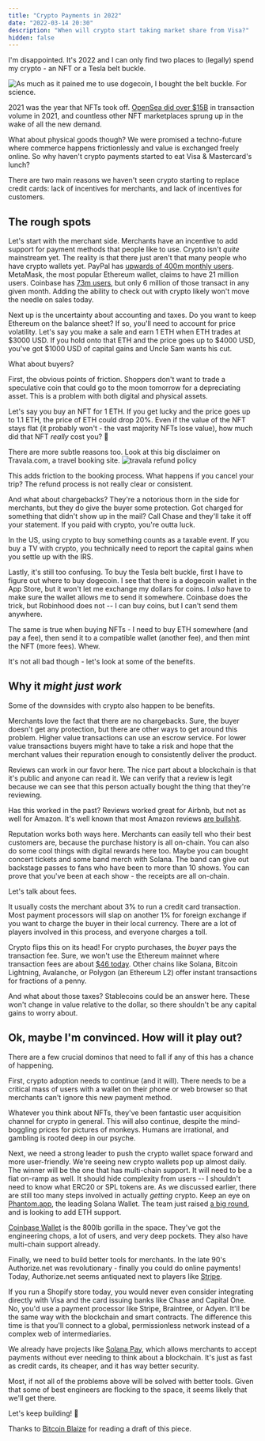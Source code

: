 ```yaml
---
title: "Crypto Payments in 2022"
date: "2022-03-14 20:30"
description: "When will crypto start taking market share from Visa?" 
hidden: false
---
```


I'm disappointed. It's 2022 and I can only find two places to (legally) spend my crypto - an NFT or a Tesla belt buckle.

![As much as it pained me to use dogecoin, I bought the belt buckle. For science.](https://i.imgur.com/TyYzsbQ.jpg)

2021 was the year that NFTs took off. [OpenSea did over $15B](https://www.aakashg.com/2022/01/05/opensea/) in transaction volume in 2021, and countless other NFT marketplaces sprung up in the wake of all the new demand.

What about physical goods though? We were promised a techno-future where commerce happens frictionlessly and value is exchanged freely online. So why haven't crypto payments started to eat Visa & Mastercard's lunch?

There are two main reasons we haven't seen crypto starting to replace credit cards: lack of incentives for merchants, and lack of incentives for customers.

## The rough spots

Let's start with the merchant side. Merchants have an incentive to add support for payment methods that people like to use. Crypto isn't _quite_ mainstream yet. The reality is that there just aren't that many people who have crypto wallets yet. PayPal has [upwards of 400m monthly users](https://www.businessofapps.com/data/paypal-statistics/). MetaMask, the most popular Ethereum wallet, claims to have 21 million users. Coinbase has [73m users](https://earthweb.com/coinbase-statistics/), but only 6 million of those transact in any given month. Adding the ability to check out with crypto likely won't move the needle on sales today.

Next up is the uncertainty about accounting and taxes. Do you want to keep Ethereum on the balance sheet? If so, you'll need to account for price volatility. Let's say you make a sale and earn 1 ETH when ETH trades at $3000 USD. If you hold onto that ETH and the price goes up to $4000 USD, you've got $1000 USD of capital gains and Uncle Sam wants his cut.

What about buyers?

First, the obvious points of friction. Shoppers don't want to trade a speculative coin that could go to the moon tomorrow for a depreciating asset. This is a problem with both digital and physical assets.

Let's say you buy an NFT for 1 ETH. If you get lucky and the price goes up to 1.1 ETH, the price of ETH could drop 20%. Even if the value of the NFT stays flat (it probably won't - the vast majority NFTs lose value), how much did that NFT _really_ cost you? 😬

There are more subtle reasons too. Look at this big disclaimer on Travala.com, a travel booking site. ![travala refund policy](https://i.imgur.com/v9WxAHa.png)

This adds friction to the booking process. What happens if you cancel your trip? The refund process is not really clear or consistent.

And what about chargebacks? They're a notorious thorn in the side for merchants, but they do give the buyer some protection. Got charged for something that didn't show up in the mail? Call Chase and they'll take it off your statement. If you paid with crypto, you're outta luck.

In the US, using crypto to buy something counts as a taxable event. If you buy a TV with crypto, you technically need to report the capital gains when you settle up with the IRS.

Lastly, it's still too confusing. To buy the Tesla belt buckle, first I have to figure out where to buy dogecoin. I see that there is a dogecoin wallet in the App Store, but it won't let me exchange my dollars for coins. I _also_ have to make sure the wallet allows me to send it somewhere. Coinbase does the trick, but Robinhood does not -- I can buy coins, but I can't send them anywhere.

The same is true when buying NFTs - I need to buy ETH somewhere (and pay a fee), then send it to a compatible wallet (another fee), and then mint the NFT (more fees). Whew.

It's not all bad though - let's look at some of the benefits.

## Why it _might just work_

Some of the downsides with crypto also happen to be benefits.

Merchants love the fact that there are no chargebacks. Sure, the buyer doesn't get any protection, but there are other ways to get around this problem. Higher value transactions can use an escrow service. For lower value transactions buyers might have to take a risk and hope that the merchant values their repuration enough to consistently deliver the product.

Reviews can work in our favor here. The nice part about a blockchain is that it's public and anyone can read it. We can verify that a review is legit because we can see that this person actually bought the thing that they're reviewing.

Has this worked in the past? Reviews worked great for Airbnb, but not as well for Amazon. It's well known that most Amazon reviews [are bullshit](https://www.amzfinder.com/blog/top-100-facebook-groups-list-amazon-reviews/).

Reputation works both ways here. Merchants can easily tell who their best customers are, because the purchase history is all on-chain. You can also do some cool things with digital rewards here too. Maybe you can bought concert tickets and some band merch with Solana. The band can give out backstage passes to fans who have been to more than 10 shows. You can prove that you've been at each show - the receipts are all on-chain.

Let's talk about fees.

It usually costs the merchant about 3% to run a credit card transaction. Most payment processors will slap on another 1% for foreign exchange if you want to charge the buyer in their local currency. There are a lot of players involved in this process, and everyone charges a toll.

Crypto flips this on its head! For crypto purchases, the _buyer_ pays the transaction fee. Sure, we won't use the Ethereum mainnet where transaction fees are about [$46 today](https://coinmarketcap.com/alexandria/article/sick-of-high-ethereum-gas-fees-do-this-instead). Other chains like Solana, Bitcoin Lightning, Avalanche, or Polygon (an Ethereum L2) offer instant transactions for fractions of a penny.

And what about those taxes? Stablecoins could be an answer here. These won't change in value relative to the dollar, so there shouldn't be any capital gains to worry about.

## Ok, maybe I'm convinced. How will it play out?

There are a few crucial dominos that need to fall if any of this has a chance of happening.

First, crypto adoption needs to continue (and it will). There needs to be a critical mass of users with a wallet on their phone or web browser so that merchants can't ignore this new payment method.

Whatever you think about NFTs, they've been fantastic user acquisition channel for crypto in general. This will also continue, despite the mind-boggling prices for pictures of monkeys. Humans are irrational, and gambling is rooted deep in our psyche.

Next, we need a strong leader to push the crypto wallet space forward and more user-friendly. We're seeing new crypto wallets pop up almost daily. The winner will be the one that has multi-chain support. It will need to be a fiat on-ramp as well. It should hide complexity from users -- I shouldn't need to know what ERC20 or SPL tokens are. As we discussed earlier, there are still too many steps involved in actually _getting_ crypto. Keep an eye on [Phantom.app](https://phantom.app/), the leading Solana Wallet. The team just raised [a big round](https://blockworks.co/crypto-wallet-raises-109-million/), and is looking to add ETH support.

[Coinbase Wallet](https://www.coinbase.com/wallet) is the 800lb gorilla in the space. They've got the engineering chops, a lot of users, and very deep pockets. They also have multi-chain support already.

Finally, we need to build better tools for merchants. In the late 90's Authorize.net was revolutionary - finally you could do online payments! Today, Authorize.net seems antiquated next to players like [Stripe](https://stripe.com).

If you run a Shopify store today, you would never even consider integrating directly with Visa and the card issuing banks like Chase and Capital One. No, you'd use a payment processor like Stripe, Braintree, or Adyen. It'll be the same way with the blockchain and smart contracts. The difference this time is that you'll connect to a global, permissionless network instead of a complex web of intermediaries.

We already have projects like [Solana Pay](https://solana.com/news/solana-pay-announcement), which allows merchants to accept payments without ever needing to think about a blockchain. It's just as fast as credit cards, its cheaper, and it has way better security.

Most, if not all of the problems above will be solved with better tools. Given that some of best engineers are flocking to the space, it seems likely that we'll get there.

Let's keep building! 🚀

Thanks to [Bitcoin Blaize](https://twitter.com/blaizebitcoin) for reading a draft of this piece.
